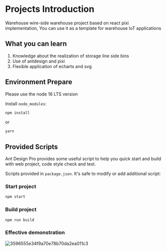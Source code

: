 # Projects Introduction

Warehouse wire-side warehouse project based on react pixi implementation, You can use it as a template for warehouse IoT applications

## What you can learn

1. Knowledge about the realization of storage line side bins
2. Use of antdesign and pixi
3. Flexible application of echarts and svg

## Environment Prepare

Please use the node 16 LTS version

Install `node_modules`:

```bash
npm install
```

or

```bash
yarn
```


## Provided Scripts

Ant Design Pro provides some useful script to help you quick start and build with web project, code style check and test.

Scripts provided in `package.json`. It's safe to modify or add additional script:

### Start project

```bash
npm start
```

### Build project

```bash
npm run build
```

### Effective demonstration
![3596555e34f9a70e78b70da2ea011c3](https://github.com/qduld/rcs-wcs-react/assets/23184084/ee2830b1-ea6c-4ab0-8bfa-73e7bc380c3b)



